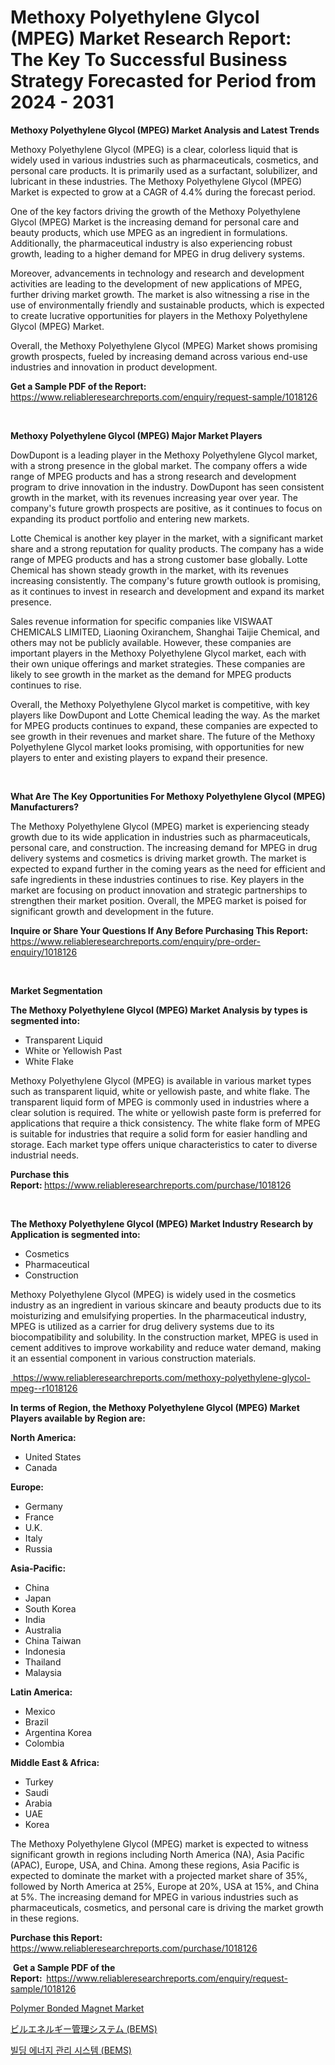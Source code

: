 <p><h1>Methoxy Polyethylene Glycol (MPEG) Market Research Report: The Key To Successful Business Strategy Forecasted for Period from 2024 - 2031</h1></p><p><strong>Methoxy Polyethylene Glycol (MPEG) Market Analysis and Latest Trends</strong></p>
<p><p>Methoxy Polyethylene Glycol (MPEG) is a clear, colorless liquid that is widely used in various industries such as pharmaceuticals, cosmetics, and personal care products. It is primarily used as a surfactant, solubilizer, and lubricant in these industries. The Methoxy Polyethylene Glycol (MPEG) Market is expected to grow at a CAGR of 4.4% during the forecast period.</p><p>One of the key factors driving the growth of the Methoxy Polyethylene Glycol (MPEG) Market is the increasing demand for personal care and beauty products, which use MPEG as an ingredient in formulations. Additionally, the pharmaceutical industry is also experiencing robust growth, leading to a higher demand for MPEG in drug delivery systems.</p><p>Moreover, advancements in technology and research and development activities are leading to the development of new applications of MPEG, further driving market growth. The market is also witnessing a rise in the use of environmentally friendly and sustainable products, which is expected to create lucrative opportunities for players in the Methoxy Polyethylene Glycol (MPEG) Market.</p><p>Overall, the Methoxy Polyethylene Glycol (MPEG) Market shows promising growth prospects, fueled by increasing demand across various end-use industries and innovation in product development.</p></p>
<p><strong>Get a Sample PDF of the Report:&nbsp;</strong> <a href="https://www.reliableresearchreports.com/enquiry/request-sample/1018126">https://www.reliableresearchreports.com/enquiry/request-sample/1018126</a></p>
<p>&nbsp;</p>
<p><strong>Methoxy Polyethylene Glycol (MPEG) Major Market Players</strong></p>
<p><p>DowDupont is a leading player in the Methoxy Polyethylene Glycol market, with a strong presence in the global market. The company offers a wide range of MPEG products and has a strong research and development program to drive innovation in the industry. DowDupont has seen consistent growth in the market, with its revenues increasing year over year. The company's future growth prospects are positive, as it continues to focus on expanding its product portfolio and entering new markets.</p><p>Lotte Chemical is another key player in the market, with a significant market share and a strong reputation for quality products. The company has a wide range of MPEG products and has a strong customer base globally. Lotte Chemical has shown steady growth in the market, with its revenues increasing consistently. The company's future growth outlook is promising, as it continues to invest in research and development and expand its market presence.</p><p>Sales revenue information for specific companies like VISWAAT CHEMICALS LIMITED, Liaoning Oxiranchem, Shanghai Taijie Chemical, and others may not be publicly available. However, these companies are important players in the Methoxy Polyethylene Glycol market, each with their own unique offerings and market strategies. These companies are likely to see growth in the market as the demand for MPEG products continues to rise.</p><p>Overall, the Methoxy Polyethylene Glycol market is competitive, with key players like DowDupont and Lotte Chemical leading the way. As the market for MPEG products continues to expand, these companies are expected to see growth in their revenues and market share. The future of the Methoxy Polyethylene Glycol market looks promising, with opportunities for new players to enter and existing players to expand their presence.</p></p>
<p>&nbsp;</p>
<p><strong>What Are The Key Opportunities For Methoxy Polyethylene Glycol (MPEG) Manufacturers?</strong></p>
<p><p>The Methoxy Polyethylene Glycol (MPEG) market is experiencing steady growth due to its wide application in industries such as pharmaceuticals, personal care, and construction. The increasing demand for MPEG in drug delivery systems and cosmetics is driving market growth. The market is expected to expand further in the coming years as the need for efficient and safe ingredients in these industries continues to rise. Key players in the market are focusing on product innovation and strategic partnerships to strengthen their market position. Overall, the MPEG market is poised for significant growth and development in the future.</p></p>
<p><strong>Inquire or Share Your Questions If Any Before Purchasing This Report:</strong> <a href="https://www.reliableresearchreports.com/enquiry/pre-order-enquiry/1018126">https://www.reliableresearchreports.com/enquiry/pre-order-enquiry/1018126</a></p>
<p>&nbsp;</p>
<p><strong>Market Segmentation</strong></p>
<p><strong>The Methoxy Polyethylene Glycol (MPEG) Market Analysis by types is segmented into:</strong></p>
<p><ul><li>Transparent Liquid</li><li>White or Yellowish Past</li><li>White Flake</li></ul></p>
<p><p>Methoxy Polyethylene Glycol (MPEG) is available in various market types such as transparent liquid, white or yellowish paste, and white flake. The transparent liquid form of MPEG is commonly used in industries where a clear solution is required. The white or yellowish paste form is preferred for applications that require a thick consistency. The white flake form of MPEG is suitable for industries that require a solid form for easier handling and storage. Each market type offers unique characteristics to cater to diverse industrial needs.</p></p>
<p><strong>Purchase this Report:&nbsp;</strong><a href="https://www.reliableresearchreports.com/purchase/1018126">https://www.reliableresearchreports.com/purchase/1018126</a></p>
<p>&nbsp;</p>
<p><strong>The Methoxy Polyethylene Glycol (MPEG) Market Industry Research by Application is segmented into:</strong></p>
<p><ul><li>Cosmetics</li><li>Pharmaceutical</li><li>Construction</li></ul></p>
<p><p>Methoxy Polyethylene Glycol (MPEG) is widely used in the cosmetics industry as an ingredient in various skincare and beauty products due to its moisturizing and emulsifying properties. In the pharmaceutical industry, MPEG is utilized as a carrier for drug delivery systems due to its biocompatibility and solubility. In the construction market, MPEG is used in cement additives to improve workability and reduce water demand, making it an essential component in various construction materials.</p></p>
<p><a href="https://www.reliableresearchreports.com/methoxy-polyethylene-glycol-mpeg--r1018126">&nbsp;https://www.reliableresearchreports.com/methoxy-polyethylene-glycol-mpeg--r1018126</a></p>
<p><strong>In terms of Region, the Methoxy Polyethylene Glycol (MPEG) Market Players available by Region are:</strong></p>
<p>
    <p> <strong> North America: </strong>
        <ul>
            <li>United States</li>
            <li>Canada</li>
        </ul>
        </p> 
    <p> <strong> Europe: </strong>
        <ul>
            <li>Germany</li>
            <li>France</li>
            <li>U.K.</li>
            <li>Italy</li>
            <li>Russia</li>
        </ul>
        </p> 
    <p> <strong> Asia-Pacific: </strong>
        <ul>
            <li>China</li>
            <li>Japan</li>
            <li>South Korea</li>
            <li>India</li>
            <li>Australia</li>
            <li>China Taiwan</li>
            <li>Indonesia</li>
            <li>Thailand</li>
            <li>Malaysia</li>
        </ul>
        </p> 
    <p> <strong> Latin America: </strong>
        <ul>
            <li>Mexico</li>
            <li>Brazil</li>
            <li>Argentina Korea</li>
            <li>Colombia</li>
        </ul>
        </p> 
    <p> <strong> Middle East & Africa: </strong>
        <ul>
            <li>Turkey</li>
            <li>Saudi</li>
            <li>Arabia</li>
            <li>UAE</li>
            <li>Korea</li>
        </ul>
    </p>
    </p>
<p><p>The Methoxy Polyethylene Glycol (MPEG) market is expected to witness significant growth in regions including North America (NA), Asia Pacific (APAC), Europe, USA, and China. Among these regions, Asia Pacific is expected to dominate the market with a projected market share of 35%, followed by North America at 25%, Europe at 20%, USA at 15%, and China at 5%. The increasing demand for MPEG in various industries such as pharmaceuticals, cosmetics, and personal care is driving the market growth in these regions.</p></p>
<p><strong>Purchase this Report: </strong><a href="https://www.reliableresearchreports.com/purchase/1018126">https://www.reliableresearchreports.com/purchase/1018126</a></p>
<p>&nbsp;<strong>Get a Sample PDF of the Report:&nbsp;&nbsp;</strong><a href="https://www.reliableresearchreports.com/enquiry/request-sample/1018126">https://www.reliableresearchreports.com/enquiry/request-sample/1018126</a></p>
<p><strong></strong></p>
<p><p><a href="https://github.com/mabutironaldo/Market-Research-Report-List-4/blob/main/polymer-bonded-magnet-market.md">Polymer Bonded Magnet Market</a></p><p><a href="https://github.com/ihabdkwlxs948/Market-Research-Report-List-2/blob/main/854028094313.md">ビルエネルギー管理システム (BEMS)</a></p><p><a href="https://github.com/hxzi07639916/Market-Research-Report-List-2/blob/main/271099794308.md">빌딩 에너지 관리 시스템 (BEMS)</a></p></p>